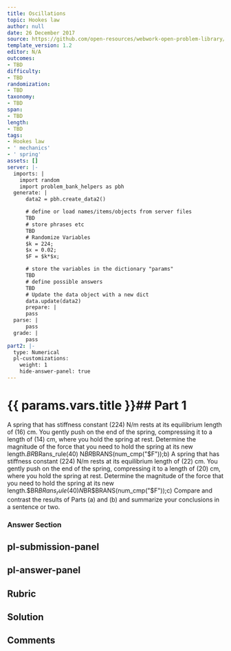 ```yaml
---
title: Oscillations
topic: Hookes law
author: null
date: 26 December 2017
source: https://github.com/open-resources/webwork-open-problem-library/tree/master/Contrib/BrockPhysics/College_Physics_Urone/16.Oscillatory_Motion_and_Waves/NU_D18_16_00_002.pg
template_version: 1.2
editor: N/A
outcomes:
- TBD
difficulty:
- TBD
randomization:
- TBD
taxonomy:
- TBD
span:
- TBD
length:
- TBD
tags:
- Hookes law
- ' mechanics'
- ' spring'
assets: []
server: |-
  imports: |
    import random
    import problem_bank_helpers as pbh
  generate: |
      data2 = pbh.create_data2()

      # define or load names/items/objects from server files
      TBD
      # store phrases etc
      TBD
      # Randomize Variables
      $k = 224;
      $x = 0.02;
      $F = $k*$x;

      # store the variables in the dictionary "params"
      TBD
      # define possible answers
      TBD
      # Update the data object with a new dict
      data.update(data2)
      prepare: |
      pass
  parse: |
      pass
  grade: |
      pass
part2: |-
  type: Numerical
  pl-customizations:
    weight: 1
    hide-answer-panel: true
---
```


# {{ params.vars.title }}## Part 1 
A spring that has stiffness constant (224) N/m rests at its equilibrium length of (16) cm. You gently push on the end of the spring, compressing it to a length of (14) cm, where you hold the spring at rest. Determine the magnitude of the force that you need to hold the spring at its new length.$BR$BRans_rule(40) N$BR$BRANS(num_cmp("$F"));b) A spring that has stiffness constant (224) N/m rests at its equilibrium length of (22) cm. You gently push on the end of the spring, compressing it to a length of (20) cm, where you hold the spring at rest. Determine the magnitude of the force that you need to hold the spring at its new length.$BR$BRans_rule(40) N$BR$BRANS(num_cmp("$F"));c) Compare and contrast the results of Parts (a) and (b) and summarize your conclusions in a sentence or two. 


### Answer Section 


## pl-submission-panel 


## pl-answer-panel 


## Rubric 


## Solution 


## Comments 


